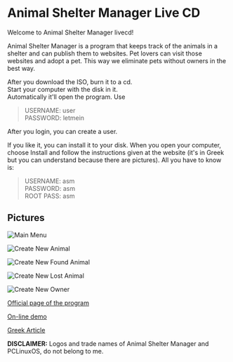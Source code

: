# Animal Shelter Manager Live CD

Welcome to Animal Shelter Manager livecd!

Animal Shelter Manager is a program that keeps track of the animals in a shelter and can publish them to websites. Pet lovers can visit those websites and adopt a pet. This way we eliminate pets without owners in the best way.  
  
After you download the ISO, burn it to a cd.  
Start your computer with the disk in it.  
Automatically it'll open the program. Use  
  
> USERNAME: user  
> PASSWORD: letmein
  
After you login, you can create a user.
  
If you like it, you can install it to your disk.
When you open your computer, choose Install and follow the instructions given at the website (it's in Greek but you can understand because there are pictures).
All you have to know is:  
  
> USERNAME: asm  
> PASSWORD: asm  
> ROOT PASS: asm

## Pictures

![Main Menu](./images/main_menu.jpg "Main Menu")

![Create New Animal](./images/create_new_animal.jpg "Create New Animal")

![Create New Found Animal](./images/create_new_found_animal.jpg "Create New Found Animal")

![Create New Lost Animal](./images/create_new_lost_animal.jpg "Create New Lost Animal")

![Create New Owner](./images/create_new_owner.jpg "Create New Owner")
  
[Official page of the program](https://www.sheltermanager.com/)

[On-line demo](https://www.sheltermanager.com/site/en_demo.html)  

[Greek Article](https://eiosifidis.blogspot.com/2012/05/animal-shelter-manager-livecd.html)

**DISCLAIMER:** Logos and trade names of Animal Shelter Manager and PCLinuxOS, do not belong to me.
